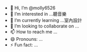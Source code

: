 - 👋 Hi, I’m @molly6526
- 👀 I’m interested in ...聽音樂
- 🌱 I’m currently learning ...室內設計
- 💞️ I’m looking to collaborate on ...
- 📫 How to reach me ...
- 😄 Pronouns: ...
- ⚡ Fun fact: ...

<!---
molly6526/molly6526 is a ✨ special ✨ repository because its `README.md` (this file) appears on your GitHub profile.
You can click the Preview link to take a look at your changes.
--->
